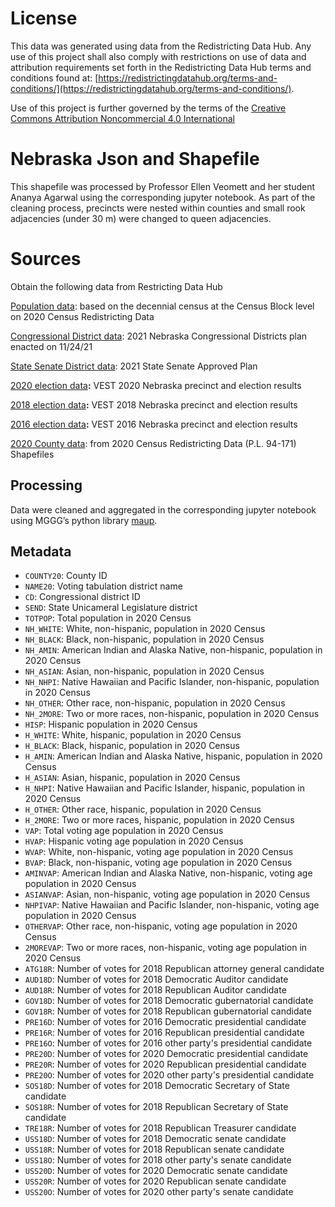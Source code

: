 # License
This data was generated using data from the Redistricting Data Hub.  Any use of this project shall also comply with restrictions on use of data and attribution requirements set forth in the Redistricting Data Hub terms and conditions found at: [https://redistrictingdatahub.org/terms-and-conditions/](https://redistrictingdatahub.org/terms-and-conditions/).

Use of this project is further governed by the terms of the [Creative Commons Attribution Noncommercial 4.0 International](https://creativecommons.org/licenses/by-nc/4.0/legalcode.en)

# Nebraska Json and Shapefile

This shapefile was processed by Professor Ellen Veomett and her student Ananya Agarwal using the corresponding jupyter notebook.  As part of the cleaning process, precincts were nested within counties and small rook adjacencies (under 30 m) were changed to queen adjacencies.

# **Sources**

Obtain the following data from Restricting Data Hub

[Population data](https://redistrictingdatahub.org/dataset/Nebraska-block-pl-94171-2020-by-table/): based on the decennial census at the Census Block level on 2020 Census Redistricting Data

[Congressional District data](https://redistrictingdatahub.org/dataset/2021-Nebraska-congressional-districts/): 2021 Nebraska Congressional Districts plan enacted on 11/24/21

[State Senate District data](https://redistrictingdatahub.org/dataset/2021-nebraska-state-legislature-adopted-plan/): 2021 State Senate Approved Plan

[2020 election data](https://redistrictingdatahub.org/dataset/vest-2020-nebraska-precinct-boundaries-and-election-results/)**:**  VEST 2020 Nebraska precinct and election results

[2018 election data](https://redistrictingdatahub.org/dataset/vest-2018-nebraska-precinct-and-election-results/)**:**  VEST 2018 Nebraska precinct and election results

[2016 election data](https://redistrictingdatahub.org/dataset/vest-2016-nebraska-precinct-and-election-results/)**:**  VEST 2016 Nebraska precinct and election results

[2020 County data](https://redistrictingdatahub.org/dataset/nebraska-county-pl-94171-2020/): from 2020 Census Redistricting Data (P.L. 94-171) Shapefiles

## Processing

Data were cleaned and aggregated in the corresponding jupyter notebook using MGGG’s python library [maup](https://github.com/mggg/maup). 

## Metadata
- `COUNTY20`: County ID
- `NAME20`: Voting tabulation district name
- `CD`: Congressional district ID
- `SEND`: State Unicameral Legislature district
- `TOTPOP`: Total population in 2020 Census
- `NH_WHITE`: White, non-hispanic, population in 2020 Census
- `NH_BLACK`: Black, non-hispanic, population in 2020 Census
- `NH_AMIN`: American Indian and Alaska Native, non-hispanic, population in 2020 Census
- `NH_ASIAN`: Asian, non-hispanic, population in 2020 Census
- `NH_NHPI`: Native Hawaiian and Pacific Islander, non-hispanic, population in 2020 Census
- `NH_OTHER`: Other race, non-hispanic, population in 2020 Census
- `NH_2MORE`: Two or more races, non-hispanic, population in 2020 Census
- `HISP`: Hispanic population in 2020 Census
- `H_WHITE`: White, hispanic, population in 2020 Census
- `H_BLACK`: Black, hispanic, population in 2020 Census
- `H_AMIN`: American Indian and Alaska Native, hispanic, population in 2020 Census
- `H_ASIAN`: Asian, hispanic, population in 2020 Census
- `H_NHPI`: Native Hawaiian and Pacific Islander, hispanic, population in 2020 Census
- `H_OTHER`: Other race, hispanic, population in 2020 Census
- `H_2MORE`: Two or more races, hispanic, population in 2020 Census
- `VAP`: Total voting age population in 2020 Census
- `HVAP`: Hispanic voting age population in 2020 Census
- `WVAP`: White, non-hispanic, voting age population in 2020 Census
- `BVAP`: Black, non-hispanic, voting age population in 2020 Census
- `AMINVAP`: American Indian and Alaska Native, non-hispanic, voting age population in 2020 Census
- `ASIANVAP`: Asian, non-hispanic, voting age population in 2020 Census
- `NHPIVAP`: Native Hawaiian and Pacific Islander, non-hispanic, voting age population in 2020 Census
- `OTHERVAP`: Other race, non-hispanic, voting age population in 2020 Census
- `2MOREVAP`: Two or more races, non-hispanic, voting age population in 2020 Census
- `ATG18R`: Number of votes for 2018 Republican attorney general candidate
- `AUD18D`: Number of votes for 2018 Democratic Auditor candidate
- `AUD18R`: Number of votes for 2018 Republican Auditor candidate
- `GOV18D`: Number of votes for 2018 Democratic gubernatorial candidate
- `GOV18R`: Number of votes for 2018 Republican gubernatorial candidate
- `PRE16D`: Number of votes for 2016 Democratic presidential candidate
- `PRE16R`: Number of votes for 2016 Republican presidential candidate
- `PRE16O`: Number of votes for 2016 other party's presidential candidate
- `PRE20D`: Number of votes for 2020 Democratic presidential candidate
- `PRE20R`: Number of votes for 2020 Republican presidential candidate
- `PRE20O`: Number of votes for 2020 other party's presidential candidate
- `SOS18D`: Number of votes for 2018 Democratic Secretary of State candidate
- `SOS18R`: Number of votes for 2018 Republican Secretary of State candidate
- `TRE18R`: Number of votes for 2018 Republican Treasurer candidate
- `USS18D`: Number of votes for 2018 Democratic senate candidate
- `USS18R`: Number of votes for 2018 Republican senate candidate
- `USS18O`: Number of votes for 2018 other party's senate candidate
- `USS20D`: Number of votes for 2020 Democratic senate candidate
- `USS20R`: Number of votes for 2020 Republican senate candidate
- `USS20O`: Number of votes for 2020 other party's senate candidate
